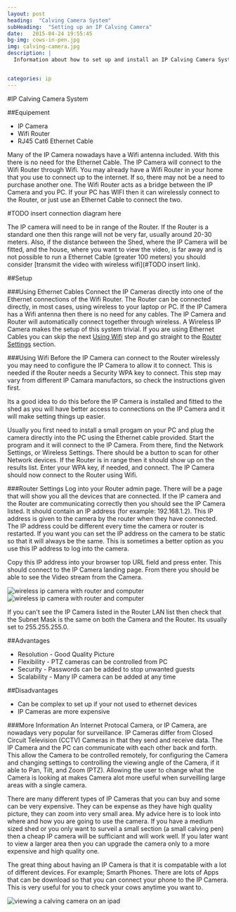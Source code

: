 ```yaml
---
layout: post
heading:  "Calving Camera System"
subHeading:  "Setting up an IP Calving Camera"
date:   2015-04-24 19:55:45
bg-img: cows-in-pen.jpg
img: calving-camera.jpg
description: |
  Information about how to set up and install an IP Calving Camera Systems. It documents the steps that are needed to configure the IP Calving Camera to allow it to be connected via a Laptop or PC. It also offers help and advice about the system.


categories: ip
---
```


#IP Calving Camera System

##Equipement
- IP Camera
- Wifi Router
- RJ45 Cat6 Ethernet Cable

Many of the IP Camera nowadays have a Wifi antenna included. With this there is no need for the Ethernet Cable. The IP Camera will connect to the Wifi Router through Wifi. You may already have a Wifi Router in your home that you use to connect up to the internet. If so, there may not be a need to purchase another one. The Wifi Router acts as a bridge between the IP Camera and you PC. If your PC has WIFI then it can wirelessly connect to the Router, or just use an Ethernet Cable to connect the two.

#TODO insert connection diagram here

The IP camera will need to be in range of the Router. If the Router is a standard one then this range will not be very far, usually around 20-30 meters. Also, if the distance between the Shed, where the IP Camera will be fitted, and the house, where you want to view the video, is far away and is not possible to run a Ethernet Cable (greater 100 meters) you should consider [transmit the video with wireless wifi](#TODO insert link).

##Setup

###Using Ethernet Cables
Connect the IP Cameras directly into one of the Ethernet connections of the Wifi Router. The Router can be connected directly, in most cases, using wireless to your laptop or PC. If the IP Camera has a Wifi antenna then there is no need for any cables. The IP Camera and Router will automatically connect together through wireless. A Wireless IP Camera makes the setup of this system trivial.
If you are using Ethernet Cables you can skip the next [Using Wifi](#using-wifi) step and go straight to the [Router Settings](#router-settings) section.

###Using Wifi
Before the IP Camera can connect to the Router wirelessly you may need to configure the IP Camera to allow it to connect. This is needed if the Router needs a Security WPA key to connect. This step may vary from different IP Camara manufactors, so check the instructions given first. 

Its a good idea to do this before the IP Camera is installed and fitted to the shed as you will have better access to connections on the IP Camera and it will make setting things up easier.

Usually you first need to install a small progam on your PC and plug the camera directly into the PC using the Ethernet cable provided. Start the program and it will connect to the IP Camera. From there, find the Network Settings, or Wireless Settings. There should be a button to scan for other Network devices. If the Router is in range then it should show up on the results list. Enter your WPA key, if needed, and connect. The IP Camera should now connect to the Router using Wifi. 

###Router Settings
Log into your Router admin page. There will be a page that will show you all the devices that are connected. If the IP camera and the Router are communicating correctly then you should see the IP Camera listed. It should contain an IP address (for example: 192.168.1.2). This IP address is given to the camera by the router when they have connected. The IP address could be different every time the camera or router is restarted. If you want you can set the IP address on the camera to be static so that it will always be the same. This is sometimes a better option as you use this IP address to log into the camera.

Copy this IP address into your browser top URL field and press enter. This should connect to the IP Camera landing page. From there you should be able to see the Video stream from the Camera.

<img src="{{site.baseurl}}/img/wireless-ip-camera-and-pc.jpg" alt="wireless ip camera with router and computer">

<img src="{{site.baseurl}}/img/live-cows-from-camera.gif" alt="wireless ip camera with router and computer">

If you can't see the IP Camera listed in the Router LAN list then check that the Subnet Mask is the same on both the Camera and the Router. Its usually set to 255.255.255.0.

##Advantages
- Resolution - Good Quality Picture
- Flexibility - PTZ cameras can be controlled from PC
- Security - Passwords can be added to stop unwanted guests
- Scalability - Many IP camera can be added at any time

##Disadvantages
- Can be complex to set up if your not used to ethernet devices 
- IP Cameras are more expensive


###More Information
An Internet Protocal Camera, or IP Camera, are nowadays very popular for surveillance. IP Cameras differ from Closed Circuit Television (CCTV) Cameras in that they send and receive data. The IP Camera and the PC can communicate with each other back and forth. This allow the Camera to be controlled remotely, for configuring the Camera and changing settings to controlling the viewing angle of the Camera, if it able to Pan, Tilt, and Zoom (PTZ). Allowing the user to change what the Camera is looking at makes Camera alot more useful when surveilling large areas with a single camera.

There are many different types of IP Cameras that you can buy and some can be very expensive. They can be expense as they have high quality picture, they can zoom into very small area. My advice here is to look into where and how you are going to use the camera. If you have a medium sized shed or you only want to surveil a small section (a small calving pen) then a cheap IP camera will be sufficiant and will work well. If you later want to view a larger area then you can upgrade the camera only to a more expensive and high quality one.

The great thing about having an IP Camera is that it is compatable with a lot of different devices. For example; Smarth Phones. There are lots of Apps that can be download so that you can connect your phone to the IP Camera. This is very useful for you to check your cows anytime you want to. 

<img src="{{site.baseurl}}/img/cows-on-ipad.jpg" alt="viewing a calving camera on an ipad">